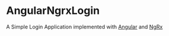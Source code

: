 # AngularNgrxLogin

A Simple Login Application implemented with [Angular](https://angular.io/) and [NgRx](https://ngrx.io/)
